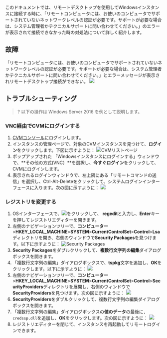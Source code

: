 このドキュメントでは、リモートデスクトップを使用してWindowsインスタンスに接続する時に、「リモートコンピュータには、お使いのコンピュータでサポートされていないネットワークレベルの認証が必要です。サポートが必要な場合は、システム管理者かテクニカルサポートに問い合わせてください。」のエラーが表示されて接続できなかった時の対処法について詳しく紹介します。

## 故障
 「リモートコンピュータには、お使いのコンピュータでサポートされていないネットワークレベルの認証が必要です。サポートが必要な場合は、システム管理者かテクニカルサポートに問い合わせてください。」とエラーメッセージが表示されリモートデスクトップ接続ができない。
![](https://main.qcloudimg.com/raw/409b3259fa13220e8cde0790aa87488b.jpg)

## トラブルシューティング

>? 以下の操作は Windows Server 2016 を例として説明します。
>

###  VNC経由でCVMにログインする
1. [CVMコンソール](https://console.cloud.tencent.com/cvm/index)にログインします。
2. インスタンスの管理ページで、対象のCVMインスタンスを見つけて、**ログイン**をクリックします。下図に示すように：
![CVMリストページ](https://main.qcloudimg.com/raw/d9ccf04da21f4ac86d624742c87d5628.png)
3. ポップアップされた 「Windowsインスタンスにログインする」ウィンドウで、**その他の方式(VNC）**を選択し、**今すぐログイン**をクリックして、CVMにログインします。
4. 表示されるログインウィンドウで、左上隅にある「リモートコマンドの送信」を選択し、Ctrl-Alt-Deleteをクリックして、システムログインインターフェースに入ります。次の図に示すように：
![](https://main.qcloudimg.com/raw/5064251ea86085326e86884a1c13ef6b.png)

### レジストリを変更する

1.  OSインターフェースで、<img src="https://main.qcloudimg.com/raw/330624bafb194914948c8ebd9e47334d.png" style="margin: 0;"></img>をクリックして、 **regedit**と入力し、**Enter**キーを押してレジストリエディターを開きます。
2. 左側のナビゲーションツリーで、**コンピューター**>**HKEY_LOCAL_MACHINE**>**SYSTEM**>**CurrentControlSet**>**Control**>**Lsa**ディレクトリを開き、右側のウィンドウで**Security Packages**を見つけます。以下に示すように：
![Security Packages](https://main.qcloudimg.com/raw/db037b5131ff44af72b560fbac4931e1.png)
3. **Security Packages**をダブルクリックして、**複数行文字列の編集**ダイアログボックスを開きます。
4. 「複数行文字列の編集」ダイアログボックスで、**tspkg**文字を追加し、**OK**をクリックします。以下に示すように：
![](https://main.qcloudimg.com/raw/cca2bce345b48569d45fd391ee65bc51.png)
5. 左側のナビゲーションツリーで、**コンピューター**>**HKEY_LOCAL_MACHINE**>**SYSTEM**>**CurrentControlSet**>**Control**>**SecurityProviders**ディレクトリを展開し、右側のウィンドウで**SecurityProviders**を見つけます。次の図に示すように：
![](https://main.qcloudimg.com/raw/14e84c77ae1d1d3c5bc2ab091543a957.png)
6. **SecurityProviders**をダブルクリックして、複数行文字列の編集ダイアログボックスを開きます。
7. 「複数行文字列の編集」ダイアログボックスの**値のデータ**の最後に`, credssp.dll`を追加し、**OK**をクリックします。次の図に示すように：
![](https://main.qcloudimg.com/raw/34b98c226c359b070e2f03c2ff1c6e42.png)
8. レジストリエディターを閉じて、インスタンスを再起動してリモートログインできます。

